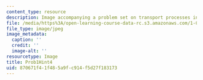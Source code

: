 ```yaml
---
content_type: resource
description: Image accompanying a problem set on transport processes in the environment.
file: /media/https%3A/open-learning-course-data-rc.s3.amazonaws.com/1-061-transport-processes-in-the-environment-fall-2008/870671f41f485a9fc914f5d27f183173_Prob1Hint4.jpg
file_type: image/jpeg
image_metadata:
  caption: ''
  credit: ''
  image-alt: ''
resourcetype: Image
title: Prob1Hint4
uid: 870671f4-1f48-5a9f-c914-f5d27f183173
---
```

